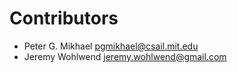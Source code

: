 # Contributors

* Peter G. Mikhael <pgmikhael@csail.mit.edu>
* Jeremy Wohlwend <jeremy.wohlwend@gmail.com>
